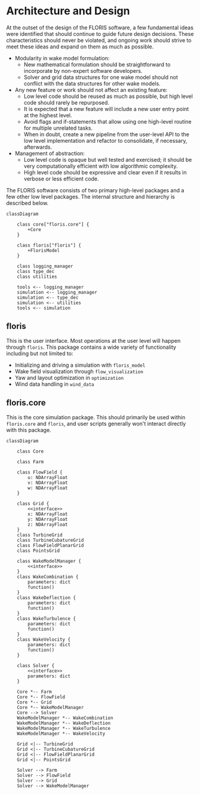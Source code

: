 
# Architecture and Design

At the outset of the design of the FLORIS software, a few fundamental ideas were identified
that should continue to guide future design decisions. These characteristics should never
be violated, and ongoing work should strive to meet these ideas and expand on them as much
as possible.

- Modularity in wake model formulation:
    - New mathematical formulation should be straightforward to incorporate by non-expert
        software developers.
    - Solver and grid data structures for one wake model should not conflict with the data
        structures for other wake models.
- Any new feature or work should not affect an existing feature:
    - Low level code should be reused as much as possible, but high level code should rarely
        be repurposed.
    - It is expected that a new feature will include a new user entry point
        at the highest level.
    - Avoid flags and if-statements that allow using one high-level routine for multiple unrelated
        tasks.
    - When in doubt, create a new pipeline from the user-level API to the low level implementation
        and refactor to consolidate, if necessary, afterwards.
- Management of abstraction:
    - Low level code is opaque but well tested and exercised; it should be very computationally
        efficient with low algorithmic complexity.
    - High level code should be expressive and clear even if it results in verbose or less
        efficient code.

The FLORIS software consists of two primary high-level packages and a few other low level
packages. The internal structure and hierarchy is described below.

```{mermaid}
classDiagram

    class core["floris.core"] {
        +Core
    }

    class floris["floris"] {
        +FlorisModel
    }

    class logging_manager
    class type_dec
    class utilities

    tools <-- logging_manager
    simulation <-- logging_manager
    simulation <-- type_dec
    simulation <-- utilities
    tools <-- simulation
```

## floris

This is the user interface. Most operations at the user level will happen through `floris`.
This package contains a wide variety of functionality including but not limited to:

- Initializing and driving a simulation with `floris_model`
- Wake field visualization through `flow_visualization`
- Yaw and layout optimization in `optimization`
- Wind data handling in `wind_data`

## floris.core

This is the core simulation package. This should primarily be used within `floris.core` and
`floris`, and user scripts generally won't interact directly with this package.

```{mermaid}
classDiagram

    class Core

    class Farm

    class FlowField {
        u: NDArrayFloat
        v: NDArrayFloat
        w: NDArrayFloat
    }

    class Grid {
        <<interface>>
        x: NDArrayFloat
        y: NDArrayFloat
        z: NDArrayFloat
    }
    class TurbineGrid
    class TurbineCubatureGrid
    class FlowFieldPlanarGrid
    class PointsGrid

    class WakeModelManager {
        <<interface>>
    }
    class WakeCombination {
        parameters: dict
        function()
    }
    class WakeDeflection {
        parameters: dict
        function()
    }
    class WakeTurbulence {
        parameters: dict
        function()
    }
    class WakeVelocity {
        parameters: dict
        function()
    }

    class Solver {
        <<interface>>
        parameters: dict
    }

    Core *-- Farm
    Core *-- FlowField
    Core *-- Grid
    Core *-- WakeModelManager
    Core --> Solver
    WakeModelManager *-- WakeCombination
    WakeModelManager *-- WakeDeflection
    WakeModelManager *-- WakeTurbulence
    WakeModelManager *-- WakeVelocity

    Grid <|-- TurbineGrid
    Grid <|-- TurbineCubatureGrid
    Grid <|-- FlowFieldPlanarGrid
    Grid <|-- PointsGrid

    Solver --> Farm
    Solver --> FlowField
    Solver --> Grid
    Solver --> WakeModelManager
```
